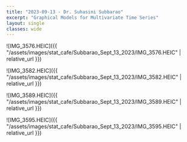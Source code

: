 ```yaml
---
title: "2023-09-13 - Dr. Suhasini Subbarao"
excerpt: "Graphical Models for Multivariate Time Series"
layout: single
classes: wide
---
```


![IMG_3576.HEIC]({{ "/assets/images/stat_cafe/Subbarao_Sept_13_2023/IMG_3576.HEIC" | relative_url }})

![IMG_3582.HEIC]({{ "/assets/images/stat_cafe/Subbarao_Sept_13_2023/IMG_3582.HEIC" | relative_url }})

![IMG_3589.HEIC]({{ "/assets/images/stat_cafe/Subbarao_Sept_13_2023/IMG_3589.HEIC" | relative_url }})

![IMG_3595.HEIC]({{ "/assets/images/stat_cafe/Subbarao_Sept_13_2023/IMG_3595.HEIC" | relative_url }})


